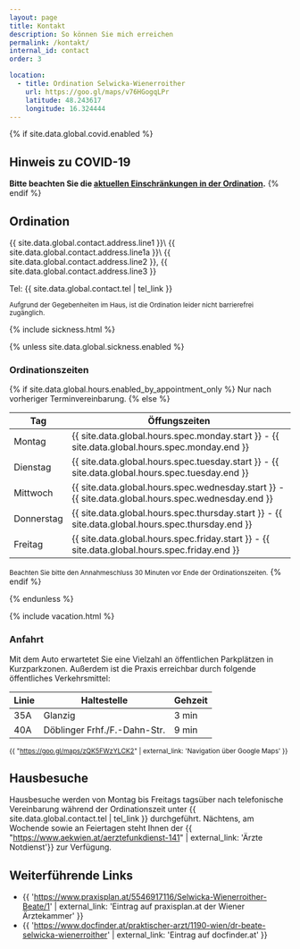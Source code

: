 ```yaml
---
layout: page
title: Kontakt
description: So können Sie mich erreichen
permalink: /kontakt/
internal_id: contact
order: 3

location:
  - title: Ordination Selwicka-Wienerroither
    url: https://goo.gl/maps/v76HGogqLPr
    latitude: 48.243617
    longitude: 16.324444
---
```


{% if site.data.global.covid.enabled %}
## Hinweis zu COVID-19
**Bitte beachten Sie die [aktuellen Einschränkungen in der Ordination](/#covid19).**
{% endif %}

## Ordination

{{ site.data.global.contact.address.line1 }}\\
{{ site.data.global.contact.address.line1a }}\\
{{ site.data.global.contact.address.line2 }}, {{ site.data.global.contact.address.line3 }}

Tel:  {{ site.data.global.contact.tel | tel_link }}

<small>Aufgrund der Gegebenheiten im Haus, ist die Ordination leider nicht
barrierefrei zugänglich.</small>

{% include sickness.html %}

{% unless site.data.global.sickness.enabled %}
### Ordinationszeiten

{% if site.data.global.hours.enabled_by_appointment_only %}
Nur nach vorheriger Terminvereinbarung.
{% else %}

| Tag        | Öffungszeiten                                                                                      |
|------------|----------------------------------------------------------------------------------------------------|
| Montag     | {{ site.data.global.hours.spec.monday.start }} - {{ site.data.global.hours.spec.monday.end }}      |
| Dienstag   | {{ site.data.global.hours.spec.tuesday.start }} - {{ site.data.global.hours.spec.tuesday.end }}    |
| Mittwoch   | {{ site.data.global.hours.spec.wednesday.start }} - {{ site.data.global.hours.spec.wednesday.end }}|
| Donnerstag | {{ site.data.global.hours.spec.thursday.start }} - {{ site.data.global.hours.spec.thursday.end }}  |
| Freitag    | {{ site.data.global.hours.spec.friday.start }} - {{ site.data.global.hours.spec.friday.end }}      |
<small>Beachten Sie bitte den Annahmeschluss 30 Minuten vor Ende der Ordinationszeiten.</small>
{% endif %}

{% endunless %}

{% include vacation.html %}

### Anfahrt

Mit dem Auto erwartetet Sie eine Vielzahl an öffentlichen Parkplätzen in Kurzparkzonen. 
Außerdem ist die Praxis erreichbar durch folgende öffentliches Verkehrsmittel:


| Linie | Haltestelle                  | Gehzeit |
|-------|------------------------------|---------|
| 35A   | Glanzig                      | 3 min   |
| 40A   | Döblinger Frhf./F.-Dahn-Str. | 9 min   |

<small>{{ "https://goo.gl/maps/zQK5FWzYLCK2" | external_link: 'Navigation über Google Maps' }}</small>

## Hausbesuche

Hausbesuche werden von Montag bis Freitags tagsüber nach telefonische Vereinbarung während der Ordinationszeit unter {{ site.data.global.contact.tel | tel_link }} durchgeführt. Nächtens, am Wochende sowie an
Feiertagen steht Ihnen der {{ "https://www.aekwien.at/aerztefunkdienst-141" | external_link: 'Ärzte Notdienst'}} zur Verfügung.

## Weiterführende Links

* {{ 'https://www.praxisplan.at/5546917116/Selwicka-Wienerroither-Beate/1' | external_link: 'Eintrag auf praxisplan.at der Wiener Ärztekammer' }}
* {{ 'https://www.docfinder.at/praktischer-arzt/1190-wien/dr-beate-selwicka-wienerroither' | external_link: 'Eintrag auf docfinder.at' }}
